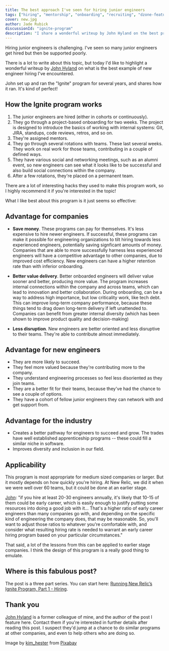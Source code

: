 ```yaml
---
title: The best approach I've seen for hiring junior engineers
tags: ["hiring", "mentorship", "onboarding", "recruiting", "dzone-featured", "hacker-news"]
cover: new.jpg
author: Jade Rubick
discussionId: "ignite-program"
description: "I share a wonderful writeup by John Hyland on the best program I've ever seen for hiring junior engineers"
---
```


Hiring junior engineers is challenging. I've seen so many junior engineers get hired but then be supported poorly.

There is a lot to write about this topic, but today I'd like to highlight a wonderful writeup by [John Hyland](https://www.linkedin.com/in/jhyland/) on what is the best example of new engineer hiring I've encountered.

<re-img src="new.jpg"></re-img>

John set up and ran the "Ignite" program for several years, and shares how it ran. It's kind of perfect! 

## How the Ignite program works

1. The junior engineers are hired (either in cohorts or continuously).
2. They go through a project-based onboarding for two weeks. The project is designed to introduce the basics of working with internal systems: Git, JIRA, standups, code reviews, retros, and so on. 
3. They're assigned mentors.
4. They go through several rotations with teams. These last several weeks. They work on real work for those teams, contributing in a couple of defined ways.
5. They have various social and networking meetings, such as an alumni event, so new engineers can see what it looks like to be successful and also build social connections within the company.
6. After a few rotations, they're placed on a permanent team. 

There are a lot of interesting hacks they used to make this program work, so I highly recommend it if you're interested in the topic!

What I like best about this program is it just seems so effective:

## Advantage for companies

* **Save money**. These programs can pay for themselves. It's less expensive to hire newer engineers. If successful, these programs can make it possible for engineering organizations to tilt hiring towards less experienced engineers, potentially saving signficant amounts of money.  Companies that are able to more successfully harness less experienced engineers will have a competitive advantage to other companies, due to improved cost efficiency. New engineers can have a higher retention rate than with inferior onboarding.

* **Better value delivery**. Better onboarded engineers will deliver value sooner and better, producing more value. The program increases internal connections within the company and across teams, which can lead to innovation and better collaboration. During onboarding, can be a way to address high importance, but low criticality work, like tech debt. This can improve long-term company performance, because these things tend to drag down long-term delivery if left unattended to. Companies can benefit from greater internal diversity (which has been shown to improve product quality and decision-making)

* **Less disruption**. New engineers are better oriented and less disruptive to their teams. They're able to contribute almost immediately.

## Advantage for new engineers 

* They are more likely to succeed.
* They feel more valued because they're contributing more to the company.
* They understand engineering processes so feel less disoriented as they join teams.
* They are a better fit for their teams, because they've had the chance to see a couple of options.
* They have a cohort of fellow junior engineers they can network with and get support from.

## Advantage for the industry

* Creates a better pathway for engineers to succeed and grow. The trades have well established apprenticeship programs -- these could fill a similar niche in software.
* Improves diversity and inclusion in our field.

## Applicability

This program is most appropriate for medium sized companies or larger. But it mostly depends on how quickly you're hiring. At New Relic, we did it when we were well over 60 teams, but it could be done at an earlier stage. 

[John](https://hachyderm.io/@djspinmonkey/110872453575362629): "if you hire at least 20-30 engineers annually, it's likely that 10-15 of them could be early career, which is easily enough to justify putting some resources into doing a good job with it... That's a higher ratio of early career engineers than many companies go with, and depending on the specific kind of engineering the company does, that may be reasonable. So, you'll want to adjust those ratios to whatever you're comfortable with, and consider what resulting hiring rate is needed to warrant an early career hiring program based on your particular circumstances."

That said, a lot of the lessons from this can be applied to earlier stage companies. I think the design of this program is a really good thing to emulate.

## Where is this fabulous post?

The post is a three part series. You can start here: [Running New Relic’s Ignite Program, Part 1 - Hiring](https://djspinmonkey.github.io/2023/07/10/ignite-hiring/).

## Thank you

[John Hyland](https://www.linkedin.com/in/jhyland/) is a former colleague of mine, and the author of the post I feature here. Contact them if you're interested in further details after reading this post. I suspect they'd jump at a chance to do similar programs at other companies, and even to help others who are doing so.

Image by <a href="https://pixabay.com/users/kim_hester-3648659/?utm_source=link-attribution&utm_medium=referral&utm_campaign=image&utm_content=1785760">kim_hester</a> from <a href="https://pixabay.com//?utm_source=link-attribution&utm_medium=referral&utm_campaign=image&utm_content=1785760">Pixabay</a>

